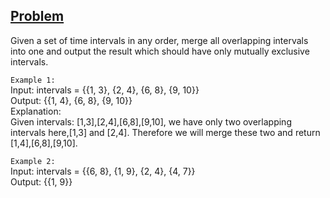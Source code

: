 ## [Problem](https://www.geeksforgeeks.org/merging-intervals/)

Given a set of time intervals in any order, merge all overlapping intervals into one and output the result which should have only mutually exclusive intervals.

`Example 1:`  
Input: intervals = {{1, 3}, {2, 4}, {6, 8}, {9, 10}}  
Output: {{1, 4}, {6, 8}, {9, 10}}  
Explanation:  
Given intervals: [1,3],[2,4],[6,8],[9,10], we have only two overlapping intervals here,[1,3] and [2,4]. Therefore we will merge these two and return [1,4],[6,8],[9,10].

`Example 2:`  
Input: intervals = {{6, 8}, {1, 9}, {2, 4}, {4, 7}}  
Output: {{1, 9}}